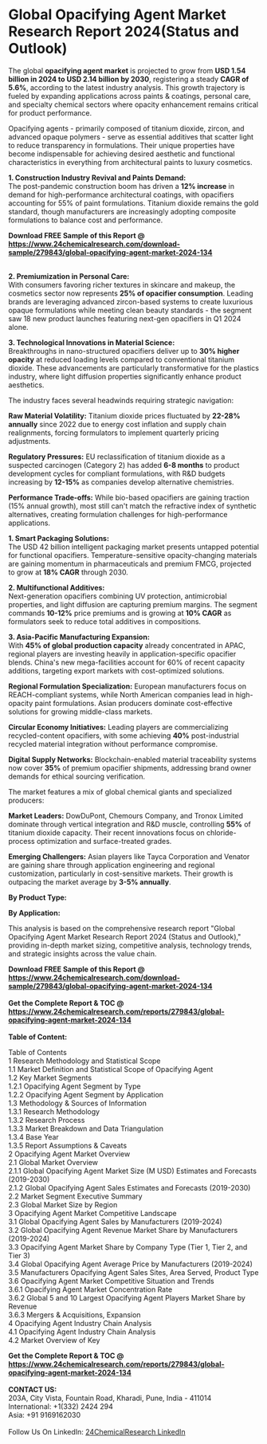 <h1>Global Opacifying Agent Market Research Report 2024(Status and Outlook)</h1><p>The global <strong>opacifying agent market</strong> is projected to grow from <strong>USD 1.54 billion in 2024 to USD 2.14 billion by 2030</strong>, registering a steady <strong>CAGR of 5.6%</strong>, according to the latest industry analysis. This growth trajectory is fueled by expanding applications across paints &amp; coatings, personal care, and specialty chemical sectors where opacity enhancement remains critical for product performance.</p><p>Opacifying agents - primarily composed of titanium dioxide, zircon, and advanced opaque polymers - serve as essential additives that scatter light to reduce transparency in formulations. Their unique properties have become indispensable for achieving desired aesthetic and functional characteristics in everything from architectural paints to luxury cosmetics.</p><p><strong>1. Construction Industry Revival and Paints Demand:</strong><br>
The post-pandemic construction boom has driven a <strong>12% increase</strong> in demand for high-performance architectural coatings, with opacifiers accounting for 55% of paint formulations. Titanium dioxide remains the gold standard, though manufacturers are increasingly adopting composite formulations to balance cost and performance.</p><div><b>Download FREE Sample of this Report @ 
            <a href="https://www.24chemicalresearch.com/download-sample/279843/global-opacifying-agent-market-2024-134">
            https://www.24chemicalresearch.com/download-sample/279843/global-opacifying-agent-market-2024-134</a></b></div><br><p><strong>2. Premiumization in Personal Care:</strong><br>
With consumers favoring richer textures in skincare and makeup, the cosmetics sector now represents <strong>25% of opacifier consumption</strong>. Leading brands are leveraging advanced zircon-based systems to create luxurious opaque formulations while meeting clean beauty standards - the segment saw 18 new product launches featuring next-gen opacifiers in Q1 2024 alone.</p><p><strong>3. Technological Innovations in Material Science:</strong><br>
Breakthroughs in nano-structured opacifiers deliver up to <strong>30% higher opacity</strong> at reduced loading levels compared to conventional titanium dioxide. These advancements are particularly transformative for the plastics industry, where light diffusion properties significantly enhance product aesthetics.</p><p>The industry faces several headwinds requiring strategic navigation:</p><p><strong>Raw Material Volatility:</strong> Titanium dioxide prices fluctuated by <strong>22-28% annually</strong> since 2022 due to energy cost inflation and supply chain realignments, forcing formulators to implement quarterly pricing adjustments.</p><p><strong>Regulatory Pressures:</strong> EU reclassification of titanium dioxide as a suspected carcinogen (Category 2) has added <strong>6-8 months</strong> to product development cycles for compliant formulations, with R&amp;D budgets increasing by <strong>12-15%</strong> as companies develop alternative chemistries.</p><p><strong>Performance Trade-offs:</strong> While bio-based opacifiers are gaining traction (15% annual growth), most still can't match the refractive index of synthetic alternatives, creating formulation challenges for high-performance applications.</p><p><strong>1. Smart Packaging Solutions:</strong><br>
The USD 42 billion intelligent packaging market presents untapped potential for functional opacifiers. Temperature-sensitive opacity-changing materials are gaining momentum in pharmaceuticals and premium FMCG, projected to grow at <strong>18% CAGR</strong> through 2030.</p><p><strong>2. Multifunctional Additives:</strong><br>
Next-generation opacifiers combining UV protection, antimicrobial properties, and light diffusion are capturing premium margins. The segment commands <strong>10-12%</strong> price premiums and is growing at <strong>10% CAGR</strong> as formulators seek to reduce total additives in compositions.</p><p><strong>3. Asia-Pacific Manufacturing Expansion:</strong><br>
With <strong>45% of global production capacity</strong> already concentrated in APAC, regional players are investing heavily in application-specific opacifier blends. China's new mega-facilities account for 60% of recent capacity additions, targeting export markets with cost-optimized solutions.</p><p><strong>Regional Formulation Specialization:</strong> European manufacturers focus on REACH-compliant systems, while North American companies lead in high-opacity paint formulations. Asian producers dominate cost-effective solutions for growing middle-class markets.</p><p><strong>Circular Economy Initiatives:</strong> Leading players are commercializing recycled-content opacifiers, with some achieving <strong>40%</strong> post-industrial recycled material integration without performance compromise.</p><p><strong>Digital Supply Networks:</strong> Blockchain-enabled material traceability systems now cover <strong>35%</strong> of premium opacifier shipments, addressing brand owner demands for ethical sourcing verification.</p><p>The market features a mix of global chemical giants and specialized producers:</p><p><strong>Market Leaders:</strong> DowDuPont, Chemours Company, and Tronox Limited dominate through vertical integration and R&amp;D muscle, controlling <strong>55%</strong> of titanium dioxide capacity. Their recent innovations focus on chloride-process optimization and surface-treated grades.</p><p><strong>Emerging Challengers:</strong> Asian players like Tayca Corporation and Venator are gaining share through application engineering and regional customization, particularly in cost-sensitive markets. Their growth is outpacing the market average by <strong>3-5% annually</strong>.</p><p><strong>By Product Type:</strong></p><p><strong>By Application:</strong></p><p>This analysis is based on the comprehensive research report "Global Opacifying Agent Market Research Report 2024 (Status and Outlook)," providing in-depth market sizing, competitive analysis, technology trends, and strategic insights across the value chain.</p><div><b>Download FREE Sample of this Report @ 
            <a href="https://www.24chemicalresearch.com/download-sample/279843/global-opacifying-agent-market-2024-134">
            https://www.24chemicalresearch.com/download-sample/279843/global-opacifying-agent-market-2024-134</a></b></div><br><div><b>Get the Complete Report & TOC @ 
            <a href="https://www.24chemicalresearch.com/reports/279843/global-opacifying-agent-market-2024-134">
            https://www.24chemicalresearch.com/reports/279843/global-opacifying-agent-market-2024-134</a></b></div><br>
            <b>Table of Content:</b><p>Table of Contents<br />
 1 Research Methodology and Statistical Scope<br />
 1.1 Market Definition and Statistical Scope of Opacifying Agent<br />
 1.2 Key Market Segments<br />
 1.2.1 Opacifying Agent Segment by Type<br />
 1.2.2 Opacifying Agent Segment by Application<br />
 1.3 Methodology & Sources of Information<br />
 1.3.1 Research Methodology<br />
 1.3.2 Research Process<br />
 1.3.3 Market Breakdown and Data Triangulation<br />
 1.3.4 Base Year<br />
 1.3.5 Report Assumptions & Caveats<br />
 2 Opacifying Agent Market Overview<br />
 2.1 Global Market Overview<br />
 2.1.1 Global Opacifying Agent Market Size (M USD) Estimates and Forecasts (2019-2030)<br />
 2.1.2 Global Opacifying Agent Sales Estimates and Forecasts (2019-2030)<br />
 2.2 Market Segment Executive Summary<br />
 2.3 Global Market Size by Region<br />
 3 Opacifying Agent Market Competitive Landscape<br />
 3.1 Global Opacifying Agent Sales by Manufacturers (2019-2024)<br />
 3.2 Global Opacifying Agent Revenue Market Share by Manufacturers (2019-2024)<br />
 3.3 Opacifying Agent Market Share by Company Type (Tier 1, Tier 2, and Tier 3)<br />
 3.4 Global Opacifying Agent Average Price by Manufacturers (2019-2024)<br />
 3.5 Manufacturers Opacifying Agent Sales Sites, Area Served, Product Type<br />
 3.6 Opacifying Agent Market Competitive Situation and Trends<br />
 3.6.1 Opacifying Agent Market Concentration Rate<br />
 3.6.2 Global 5 and 10 Largest Opacifying Agent Players Market Share by Revenue<br />
 3.6.3 Mergers & Acquisitions, Expansion<br />
 4 Opacifying Agent Industry Chain Analysis<br />
 4.1 Opacifying Agent Industry Chain Analysis<br />
 4.2 Market Overview of Key</p><div><b>Get the Complete Report & TOC @ 
            <a href="https://www.24chemicalresearch.com/reports/279843/global-opacifying-agent-market-2024-134">
            https://www.24chemicalresearch.com/reports/279843/global-opacifying-agent-market-2024-134</a></b></div><br><b>CONTACT US:</b><br>
            203A, City Vista, Fountain Road, Kharadi, Pune, India - 411014<br>
            International: +1(332) 2424 294<br>
            Asia: +91 9169162030 <br><br>
            Follow Us On LinkedIn: <a href="https://www.linkedin.com/company/24chemicalresearch/">24ChemicalResearch LinkedIn</a>